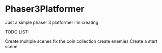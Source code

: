 # Phaser3Platformer
Just a simple phaser 3 platformer i'm creating


TODO LIST:

Create multiple scenes
fix the coin collection
create enemies
Create a start scene
